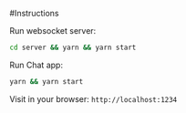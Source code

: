 #Instructions

Run websocket server:
```sh
cd server && yarn && yarn start
```

Run Chat app:
```sh
yarn && yarn start
```

Visit in your browser: `http://localhost:1234`
